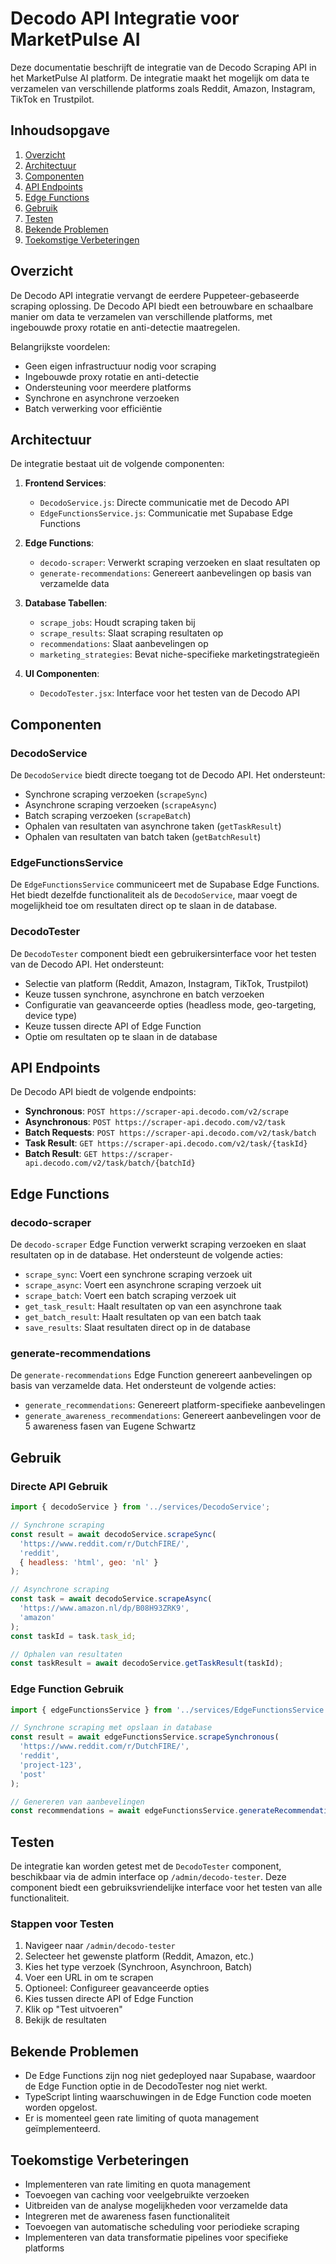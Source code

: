# Decodo API Integratie voor MarketPulse AI

Deze documentatie beschrijft de integratie van de Decodo Scraping API in het MarketPulse AI platform. De integratie maakt het mogelijk om data te verzamelen van verschillende platforms zoals Reddit, Amazon, Instagram, TikTok en Trustpilot.

## Inhoudsopgave

1. [Overzicht](#overzicht)
2. [Architectuur](#architectuur)
3. [Componenten](#componenten)
4. [API Endpoints](#api-endpoints)
5. [Edge Functions](#edge-functions)
6. [Gebruik](#gebruik)
7. [Testen](#testen)
8. [Bekende Problemen](#bekende-problemen)
9. [Toekomstige Verbeteringen](#toekomstige-verbeteringen)

## Overzicht

De Decodo API integratie vervangt de eerdere Puppeteer-gebaseerde scraping oplossing. De Decodo API biedt een betrouwbare en schaalbare manier om data te verzamelen van verschillende platforms, met ingebouwde proxy rotatie en anti-detectie maatregelen.

Belangrijkste voordelen:
- Geen eigen infrastructuur nodig voor scraping
- Ingebouwde proxy rotatie en anti-detectie
- Ondersteuning voor meerdere platforms
- Synchrone en asynchrone verzoeken
- Batch verwerking voor efficiëntie

## Architectuur

De integratie bestaat uit de volgende componenten:

1. **Frontend Services**:
   - `DecodoService.js`: Directe communicatie met de Decodo API
   - `EdgeFunctionsService.js`: Communicatie met Supabase Edge Functions

2. **Edge Functions**:
   - `decodo-scraper`: Verwerkt scraping verzoeken en slaat resultaten op
   - `generate-recommendations`: Genereert aanbevelingen op basis van verzamelde data

3. **Database Tabellen**:
   - `scrape_jobs`: Houdt scraping taken bij
   - `scrape_results`: Slaat scraping resultaten op
   - `recommendations`: Slaat aanbevelingen op
   - `marketing_strategies`: Bevat niche-specifieke marketingstrategieën

4. **UI Componenten**:
   - `DecodoTester.jsx`: Interface voor het testen van de Decodo API

## Componenten

### DecodoService

De `DecodoService` biedt directe toegang tot de Decodo API. Het ondersteunt:

- Synchrone scraping verzoeken (`scrapeSync`)
- Asynchrone scraping verzoeken (`scrapeAsync`)
- Batch scraping verzoeken (`scrapeBatch`)
- Ophalen van resultaten van asynchrone taken (`getTaskResult`)
- Ophalen van resultaten van batch taken (`getBatchResult`)

### EdgeFunctionsService

De `EdgeFunctionsService` communiceert met de Supabase Edge Functions. Het biedt dezelfde functionaliteit als de `DecodoService`, maar voegt de mogelijkheid toe om resultaten direct op te slaan in de database.

### DecodoTester

De `DecodoTester` component biedt een gebruikersinterface voor het testen van de Decodo API. Het ondersteunt:

- Selectie van platform (Reddit, Amazon, Instagram, TikTok, Trustpilot)
- Keuze tussen synchrone, asynchrone en batch verzoeken
- Configuratie van geavanceerde opties (headless mode, geo-targeting, device type)
- Keuze tussen directe API of Edge Function
- Optie om resultaten op te slaan in de database

## API Endpoints

De Decodo API biedt de volgende endpoints:

- **Synchronous**: `POST https://scraper-api.decodo.com/v2/scrape`
- **Asynchronous**: `POST https://scraper-api.decodo.com/v2/task`
- **Batch Requests**: `POST https://scraper-api.decodo.com/v2/task/batch`
- **Task Result**: `GET https://scraper-api.decodo.com/v2/task/{taskId}`
- **Batch Result**: `GET https://scraper-api.decodo.com/v2/task/batch/{batchId}`

## Edge Functions

### decodo-scraper

De `decodo-scraper` Edge Function verwerkt scraping verzoeken en slaat resultaten op in de database. Het ondersteunt de volgende acties:

- `scrape_sync`: Voert een synchrone scraping verzoek uit
- `scrape_async`: Voert een asynchrone scraping verzoek uit
- `scrape_batch`: Voert een batch scraping verzoek uit
- `get_task_result`: Haalt resultaten op van een asynchrone taak
- `get_batch_result`: Haalt resultaten op van een batch taak
- `save_results`: Slaat resultaten direct op in de database

### generate-recommendations

De `generate-recommendations` Edge Function genereert aanbevelingen op basis van verzamelde data. Het ondersteunt de volgende acties:

- `generate_recommendations`: Genereert platform-specifieke aanbevelingen
- `generate_awareness_recommendations`: Genereert aanbevelingen voor de 5 awareness fasen van Eugene Schwartz

## Gebruik

### Directe API Gebruik

```javascript
import { decodoService } from '../services/DecodoService';

// Synchrone scraping
const result = await decodoService.scrapeSync(
  'https://www.reddit.com/r/DutchFIRE/',
  'reddit',
  { headless: 'html', geo: 'nl' }
);

// Asynchrone scraping
const task = await decodoService.scrapeAsync(
  'https://www.amazon.nl/dp/B08H93ZRK9',
  'amazon'
);
const taskId = task.task_id;

// Ophalen van resultaten
const taskResult = await decodoService.getTaskResult(taskId);
```

### Edge Function Gebruik

```javascript
import { edgeFunctionsService } from '../services/EdgeFunctionsService';

// Synchrone scraping met opslaan in database
const result = await edgeFunctionsService.scrapeSynchronous(
  'https://www.reddit.com/r/DutchFIRE/',
  'reddit',
  'project-123',
  'post'
);

// Genereren van aanbevelingen
const recommendations = await edgeFunctionsService.generateRecommendations('project-123');
```

## Testen

De integratie kan worden getest met de `DecodoTester` component, beschikbaar via de admin interface op `/admin/decodo-tester`. Deze component biedt een gebruiksvriendelijke interface voor het testen van alle functionaliteit.

### Stappen voor Testen

1. Navigeer naar `/admin/decodo-tester`
2. Selecteer het gewenste platform (Reddit, Amazon, etc.)
3. Kies het type verzoek (Synchroon, Asynchroon, Batch)
4. Voer een URL in om te scrapen
5. Optioneel: Configureer geavanceerde opties
6. Kies tussen directe API of Edge Function
7. Klik op "Test uitvoeren"
8. Bekijk de resultaten

## Bekende Problemen

- De Edge Functions zijn nog niet gedeployed naar Supabase, waardoor de Edge Function optie in de DecodoTester nog niet werkt.
- TypeScript linting waarschuwingen in de Edge Function code moeten worden opgelost.
- Er is momenteel geen rate limiting of quota management geïmplementeerd.

## Toekomstige Verbeteringen

- Implementeren van rate limiting en quota management
- Toevoegen van caching voor veelgebruikte verzoeken
- Uitbreiden van de analyse mogelijkheden voor verzamelde data
- Integreren met de awareness fasen functionaliteit
- Toevoegen van automatische scheduling voor periodieke scraping
- Implementeren van data transformatie pipelines voor specifieke platforms
